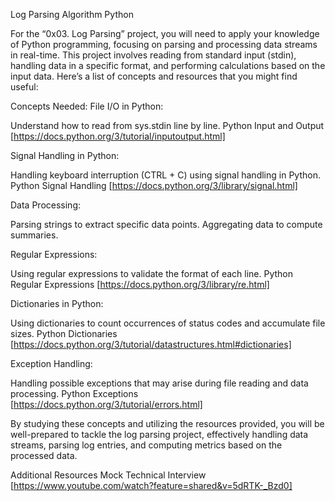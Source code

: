 Log Parsing
Algorithm
Python

For the “0x03. Log Parsing” project, you will need to apply your knowledge of Python programming, focusing on parsing and processing data streams in real-time. This project involves reading from standard input (stdin), handling data in a specific format, and performing calculations based on the input data. Here’s a list of concepts and resources that you might find useful:

Concepts Needed:
File I/O in Python:

Understand how to read from sys.stdin line by line.
Python Input and Output [https://docs.python.org/3/tutorial/inputoutput.html]


Signal Handling in Python:

Handling keyboard interruption (CTRL + C) using signal handling in Python.
Python Signal Handling [https://docs.python.org/3/library/signal.html]


Data Processing:

Parsing strings to extract specific data points.
Aggregating data to compute summaries.


Regular Expressions:

Using regular expressions to validate the format of each line.
Python Regular Expressions [https://docs.python.org/3/library/re.html]


Dictionaries in Python:

Using dictionaries to count occurrences of status codes and accumulate file sizes.
Python Dictionaries [https://docs.python.org/3/tutorial/datastructures.html#dictionaries]


Exception Handling:

Handling possible exceptions that may arise during file reading and data processing.
Python Exceptions [https://docs.python.org/3/tutorial/errors.html]


By studying these concepts and utilizing the resources provided, you will be well-prepared to tackle the log parsing project, effectively handling data streams, parsing log entries, and computing metrics based on the processed data.

Additional Resources
Mock Technical Interview [https://www.youtube.com/watch?feature=shared&v=5dRTK-_Bzd0]
